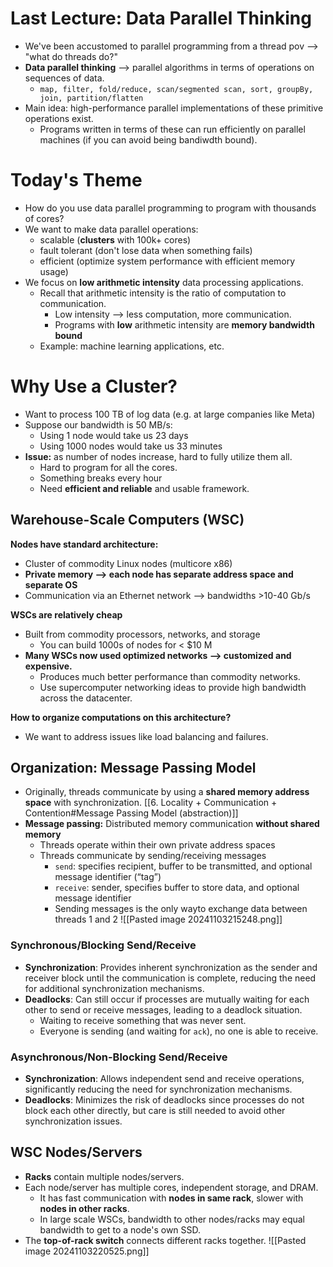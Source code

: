 # Last Lecture: Data Parallel Thinking
* We've been accustomed to parallel programming from a thread pov ⟶ "what do threads do?"
* **Data parallel thinking** ⟶ parallel algorithms in terms of operations on sequences of data.
	* `map, filter, fold/reduce, scan/segmented scan, sort, groupBy, join, partition/flatten`
* Main idea: high-performance parallel implementations of these primitive operations exist.
	* Programs written in terms of these can run efficiently on parallel machines (if you can avoid being bandiwdth bound).

# Today's Theme
* How do you use data parallel programming to program with thousands of cores?
* We want to make data parallel operations:
	* scalable (**clusters** with 100k+ cores)
	* fault tolerant (don't lose data when something fails)
	* efficient (optimize system performance with efficient memory usage)
* We focus on **low arithmetic intensity** data processing applications.
	* Recall that arithmetic intensity is the ratio of computation to communication.
		* Low intensity ⟶ less computation, more communication.
		* Programs with **low** arithmetic intensity are **memory bandwidth bound**
	* Example: machine learning applications, etc.

# Why Use a Cluster?
* Want to process 100 TB of log data (e.g. at large companies like Meta)
* Suppose our bandwidth is 50 MB/s:
	* Using 1 node would take us 23 days
	* Using 1000 nodes would take us 33 minutes
* **Issue:** as number of nodes increase, hard to fully utilize them all.
	* Hard to program for all the cores.
	* Something breaks every hour
	* Need **efficient and reliable** and usable framework.

## Warehouse-Scale Computers (WSC)
**Nodes have standard architecture:**
* Cluster of commodity Linux nodes (multicore x86)
* **Private memory ⟶ each node has separate address space and separate OS**
* Communication via an Ethernet network ⟶ bandwidths >10-40 Gb/s

**WSCs are relatively cheap**
* Built from commodity processors, networks, and storage
	* You can build 1000s of nodes for < $10 M
* **Many WSCs now used optimized networks ⟶ customized and expensive.**
	* Produces much better performance than commodity networks.
	* Use supercomputer networking ideas to provide high bandwidth across the datacenter.

**How to organize computations on this architecture?**
* We want to address issues like load balancing and failures.

## Organization: Message Passing Model
* Originally, threads communicate by using a **shared memory address space** with synchronization.
[[6. Locality + Communication + Contention#Message Passing Model (abstraction)]]
* **Message passing:** Distributed memory communication **without shared memory**
	* Threads operate within their own private address spaces
	* Threads communicate by sending/receiving messages
		* `send`: specifies recipient, buffer to be transmitted, and optional message identifier (“tag”)
		* `receive`: sender, specifies buffer to store data, and optional message identifier
		* Sending messages is the only wayto exchange data between threads 1 and 2
![[Pasted image 20241103215248.png]]
### Synchronous/Blocking Send/Receive
* **Synchronization**: Provides inherent synchronization as the sender and receiver block until the communication is complete, reducing the need for additional synchronization mechanisms.
* **Deadlocks**: Can still occur if processes are mutually waiting for each other to send or receive messages, leading to a deadlock situation.
	* Waiting to receive something that was never sent.
	* Everyone is sending (and waiting for `ack`), no one is able to receive.
### Asynchronous/Non-Blocking Send/Receive
* **Synchronization**: Allows independent send and receive operations, significantly reducing the need for synchronization mechanisms.
* **Deadlocks**: Minimizes the risk of deadlocks since processes do not block each other directly, but care is still needed to avoid other synchronization issues.

## WSC Nodes/Servers
* **Racks** contain multiple nodes/servers.
* Each node/server has multiple cores, independent storage, and DRAM.
	* It has fast communication with **nodes in same rack**, slower with **nodes in other racks**.
	* In large scale WSCs, bandwidth to other nodes/racks may equal bandwidth to get to a node's own SSD.
* The **top-of-rack switch** connects different racks together.
![[Pasted image 20241103220525.png]]
